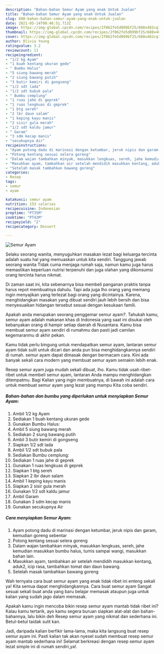 ```yaml
---
description: "Bahan-bahan Semur Ayam yang enak Untuk Jualan"
title: "Bahan-bahan Semur Ayam yang enak Untuk Jualan"
slug: 680-bahan-bahan-semur-ayam-yang-enak-untuk-jualan
date: 2021-05-14T00:46:51.713Z
image: https://img-global.cpcdn.com/recipes/2f062fe5d099bf25/680x482cq70/semur-ayam-foto-resep-utama.jpg
thumbnail: https://img-global.cpcdn.com/recipes/2f062fe5d099bf25/680x482cq70/semur-ayam-foto-resep-utama.jpg
cover: https://img-global.cpcdn.com/recipes/2f062fe5d099bf25/680x482cq70/semur-ayam-foto-resep-utama.jpg
author: Olivia Young
ratingvalue: 3.2
reviewcount: 11
recipeingredient:
- "1/2 kg Ayam"
- "1 buah kentang ukuran gede"
- " Bumbu Halus"
- "5 siung bawang merah"
- "2 siung bawang putih"
- "3 butir kemiri di gongseng"
- "1/2 sdt lada"
- "1/2 sdt bubuk pala"
- " Bumbu cemplung"
- "1 ruas jahe di geprek"
- "1 ruas lengkuas di geprek"
- "1 btg sereh"
- "2 lbr daun salam"
- "1 keping kayu manis"
- "2 sisir gula merah"
- "1/2 sdt kaldu jamur"
- " Garam"
- "3 sdm kecap manis"
- "secukupnya Air"
recipeinstructions:
- "Ayam potong dadu di marinasi dengan ketumbar, jeruk nipis dan garam, kemudian goreng sebentar"
- "Potong kentang sesuai selera goreng"
- "Dalam wajan tambahkan minyak, masukkan lengkuas, sereh, jahe kemudian masukkan bumbu halus, tumis sampai wangi, masukkan bahan lain."
- "Masukkan ayam, tambahkan air setelah mendidih masukkan kentang, aduk2, icip rasa, tambahkan tomat dan daun bawang."
- "Setelah masak tambahkan bawang goreng"
categories:
- Resep
tags:
- semur
- ayam

katakunci: semur ayam 
nutrition: 153 calories
recipecuisine: Indonesian
preptime: "PT35M"
cooktime: "PT42M"
recipeyield: "2"
recipecategory: Dessert

---
```



![Semur Ayam](https://img-global.cpcdn.com/recipes/2f062fe5d099bf25/680x482cq70/semur-ayam-foto-resep-utama.jpg)

Selaku seorang wanita, menyuguhkan masakan lezat bagi keluarga tercinta adalah suatu hal yang memuaskan untuk kita sendiri. Tanggung jawab seorang  wanita Tidak cuma menjaga rumah saja, namun kamu juga harus memastikan keperluan nutrisi terpenuhi dan juga olahan yang dikonsumsi orang tercinta harus nikmat.

Di zaman  saat ini, kita sebenarnya bisa membeli panganan praktis tanpa harus repot membuatnya dahulu. Tapi ada juga lho orang yang memang ingin menyajikan yang terlezat bagi orang yang dicintainya. Karena, menghidangkan masakan yang dibuat sendiri jauh lebih bersih dan bisa menyesuaikan hidangan tersebut sesuai dengan kesukaan famili. 



Apakah anda merupakan seorang penggemar semur ayam?. Tahukah kamu, semur ayam adalah makanan khas di Indonesia yang saat ini disukai oleh kebanyakan orang di hampir setiap daerah di Nusantara. Kamu bisa membuat semur ayam sendiri di rumahmu dan pasti jadi camilan kegemaranmu di akhir pekan.

Kamu tidak perlu bingung untuk mendapatkan semur ayam, lantaran semur ayam tidak sulit untuk dicari dan anda pun bisa menghidangkannya sendiri di rumah. semur ayam dapat dimasak dengan bermacam cara. Kini ada banyak sekali cara modern yang membuat semur ayam semakin lebih enak.

Resep semur ayam juga mudah sekali dibuat, lho. Kamu tidak usah ribet-ribet untuk membeli semur ayam, lantaran Anda mampu menghidangkan ditempatmu. Bagi Kalian yang ingin membuatnya, di bawah ini adalah cara untuk membuat semur ayam yang lezat yang mampu Kita coba sendiri.

<!--inarticleads1-->

##### Bahan-bahan dan bumbu yang diperlukan untuk menyiapkan Semur Ayam:

1. Ambil 1/2 kg Ayam
1. Sediakan 1 buah kentang ukuran gede
1. Gunakan  Bumbu Halus:
1. Ambil 5 siung bawang merah
1. Sediakan 2 siung bawang putih
1. Ambil 3 butir kemiri di gongseng
1. Siapkan 1/2 sdt lada
1. Ambil 1/2 sdt bubuk pala
1. Sediakan  Bumbu cemplung:
1. Sediakan 1 ruas jahe di geprek
1. Gunakan 1 ruas lengkuas di geprek
1. Siapkan 1 btg sereh
1. Siapkan 2 lbr daun salam
1. Ambil 1 keping kayu manis
1. Siapkan 2 sisir gula merah
1. Gunakan 1/2 sdt kaldu jamur
1. Ambil  Garam
1. Gunakan 3 sdm kecap manis
1. Gunakan secukupnya Air




<!--inarticleads2-->

##### Cara menyiapkan Semur Ayam:

1. Ayam potong dadu di marinasi dengan ketumbar, jeruk nipis dan garam, kemudian goreng sebentar
1. Potong kentang sesuai selera goreng
1. Dalam wajan tambahkan minyak, masukkan lengkuas, sereh, jahe kemudian masukkan bumbu halus, tumis sampai wangi, masukkan bahan lain.
1. Masukkan ayam, tambahkan air setelah mendidih masukkan kentang, aduk2, icip rasa, tambahkan tomat dan daun bawang.
1. Setelah masak tambahkan bawang goreng




Wah ternyata cara buat semur ayam yang enak tidak ribet ini enteng sekali ya! Kita semua dapat menghidangkannya. Cara buat semur ayam Sangat sesuai sekali buat anda yang baru belajar memasak ataupun juga untuk kalian yang sudah jago dalam memasak.

Apakah kamu ingin mencoba bikin resep semur ayam mantab tidak ribet ini? Kalau kamu tertarik, ayo kamu segera buruan siapkan alat-alat dan bahan-bahannya, lalu bikin deh Resep semur ayam yang nikmat dan sederhana ini. Betul-betul taidak sulit kan. 

Jadi, daripada kalian berfikir lama-lama, maka kita langsung buat resep semur ayam ini. Pasti kalian tak akan nyesel sudah membuat resep semur ayam mantab sederhana ini! Selamat berkreasi dengan resep semur ayam lezat simple ini di rumah sendiri,ya!.

